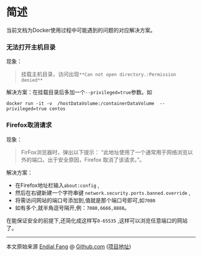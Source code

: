 # 简述

当前文档为Docker使用过程中可能遇到的问题的对应解决方案。



### 无法打开主机目录

现象：

> 挂载主机目录，访问出现`**Can not open directory.:Permission denied**`



解决方案：在挂载目录后多加一个`--privileged=true`参数。如

```shell
docker run -it -v  /hostDataVolume:/containerDataVolume  --privileged=true centos
```



### Firefox取消请求

现象：

> FirFox浏览器时，弹出以下提示：
> “此地址使用了一个通常用于网络浏览以外的端口。出于安全原因，Firefox 取消了该请求。”。



解决方案：

- 在Firefox地址栏输入`about:config` ,
- 然后在右键新建一个字符串键 `network.security.ports.banned.override` ,
- 将需访问网站的端口号添加到,值就是那个端口号即可,如`7080`
- 如有多个,就半角逗号隔开,例：`7080,6666,8888`。

在能保证安全的前提下,还简化成这样写`0-65535` ,这样可以浏览任意端口的网站了。


----

本文原始来源 [Endial Fang](https://github.com/endial) @ [Github.com](https://github.com) ([项目地址](https://github.com/endial/studylife.git))
